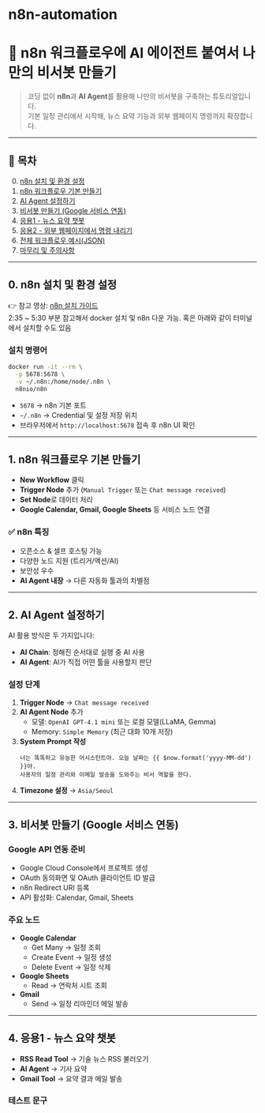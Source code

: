 # n8n-automation


# 🤖 n8n 워크플로우에 AI 에이전트 붙여서 나만의 비서봇 만들기

> 코딩 없이 **n8n**과 **AI Agent**를 활용해 나만의 비서봇을 구축하는 튜토리얼입니다.  
> 기본 일정 관리에서 시작해, 뉴스 요약 기능과 외부 웹페이지 명령까지 확장합니다.

---

## 📌 목차
0. [n8n 설치 및 환경 설정](#0-n8n-설치-및-환경-설정)  
1. [n8n 워크플로우 기본 만들기](#1-n8n-워크플로우-기본-만들기)  
2. [AI Agent 설정하기](#2-ai-agent-설정하기)  
3. [비서봇 만들기 (Google 서비스 연동)](#3-비서봇-만들기-google-서비스-연동)  
4. [응용1 - 뉴스 요약 챗봇](#4-응용1---뉴스-요약-챗봇)  
5. [응용2 - 외부 웹페이지에서 명령 내리기](#5-응용2---외부-웹페이지에서-명령-내리기)  
6. [전체 워크플로우 예시(JSON)](#6-전체-워크플로우-예시json)  
7. [마무리 및 주의사항](#7-마무리-및-주의사항)

---

## 0. n8n 설치 및 환경 설정

👉 참고 영상: [n8n 설치 가이드](https://youtu.be/DhuaKAW819s?si=TRuZOP8i_0Shcta6)     
2:35 ~ 5:30 부분 참고해서 docker 설치 및 n8n 다운 가능.
혹은 아래와 같이 터미널에서 설치할 수도 있음

### 설치 명령어
```bash
docker run -it --rm \
  -p 5678:5678 \
  -v ~/.n8n:/home/node/.n8n \
  n8nio/n8n
```
- `5678` → n8n 기본 포트  
- `~/.n8n` → Credential 및 설정 저장 위치  
- 브라우저에서 `http://localhost:5678` 접속 후 n8n UI 확인

---


## 1. n8n 워크플로우 기본 만들기

- **New Workflow** 클릭  
- **Trigger Node** 추가 (`Manual Trigger` 또는 `Chat message received`)  
- **Set Node**로 데이터 처리  
- **Google Calendar, Gmail, Google Sheets** 등 서비스 노드 연결  

### ✅ n8n 특징
- 오픈소스 & 셀프 호스팅 가능  
- 다양한 노드 지원 (트리거/액션/AI)  
- 보안성 우수  
- **AI Agent 내장** → 다른 자동화 툴과의 차별점  

---

## 2. AI Agent 설정하기

AI 활용 방식은 두 가지입니다:
- **AI Chain**: 정해진 순서대로 실행 중 AI 사용  
- **AI Agent**: AI가 직접 어떤 툴을 사용할지 판단  

### 설정 단계
1. **Trigger Node** → `Chat message received`  
2. **AI Agent Node** 추가  
   - 모델: `OpenAI GPT-4.1 mini` 또는 로컬 모델(LLaMA, Gemma)  
   - Memory: `Simple Memory` (최근 대화 10개 저장)  
3. **System Prompt 작성**
    ```text
    너는 똑똑하고 유능한 어시스턴트야. 오늘 날짜는 {{ $now.format('yyyy-MM-dd') }}야.
    사용자의 일정 관리와 이메일 발송을 도와주는 비서 역할을 한다.
    ```
4. **Timezone 설정** → `Asia/Seoul`

---

## 3. 비서봇 만들기 (Google 서비스 연동)

### Google API 연동 준비
- Google Cloud Console에서 프로젝트 생성  
- OAuth 동의화면 및 OAuth 클라이언트 ID 발급  
- n8n Redirect URI 등록  
- API 활성화: Calendar, Gmail, Sheets  

### 주요 노드
- **Google Calendar**
  - Get Many → 일정 조회  
  - Create Event → 일정 생성  
  - Delete Event → 일정 삭제  
- **Google Sheets**
  - Read → 연락처 시트 조회  
- **Gmail**
  - Send → 일정 리마인더 메일 발송  

---

## 4. 응용1 - 뉴스 요약 챗봇

- **RSS Read Tool** → 기술 뉴스 RSS 불러오기  
- **AI Agent** → 기사 요약  
- **Gmail Tool** → 요약 결과 메일 발송  

### 테스트 문구
